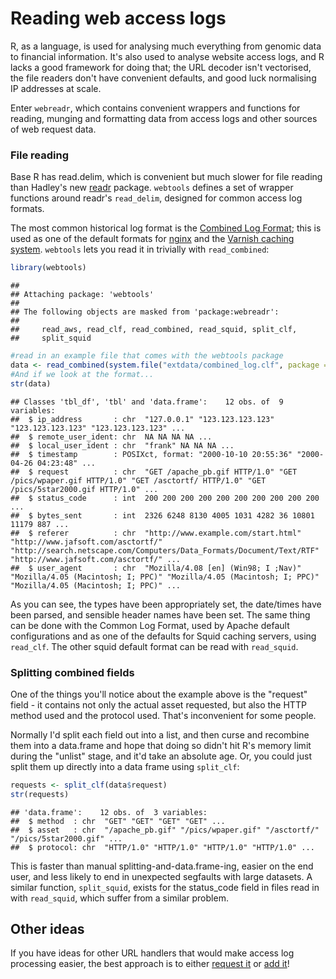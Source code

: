 <!--
%\VignetteEngine{knitr::knitr}
%\VignetteIndexEntry{webreadr}
-->

# Reading web access logs
R, as a language, is used for analysing much everything from genomic data to financial information. It's also
used to analyse website access logs, and R lacks a good framework for doing that; the URL decoder isn't vectorised,
the file readers don't have convenient defaults, and good luck normalising IP addresses at scale.

Enter <code>webreadr</code>, which contains convenient wrappers and functions for reading, munging and formatting
data from access logs and other sources of web request data.

### File reading
Base R has read.delim, which is convenient but much slower for file reading than Hadley's new [readr](https://github.com/hadley/readr)
package. <code>webtools</code> defines a set of wrapper functions around readr's <code>read_delim</code>, designed
for common access log formats.

The most common historical log format is the [Combined Log Format](http://httpd.apache.org/docs/1.3/logs.html#combined); this is used as one of the default formats for [nginx](http://nginx.org/) and the [Varnish caching system](https://www.varnish-cache.org/docs/trunk/reference/varnishncsa.html). <code>webtools</code>
lets you read it in trivially with <code>read\_combined</code>:


```r
library(webtools)
```

```
## 
## Attaching package: 'webtools'
## 
## The following objects are masked from 'package:webreadr':
## 
##     read_aws, read_clf, read_combined, read_squid, split_clf,
##     split_squid
```

```r
#read in an example file that comes with the webtools package
data <- read_combined(system.file("extdata/combined_log.clf", package = "webtools"))
#And if we look at the format...
str(data)
```

```
## Classes 'tbl_df', 'tbl' and 'data.frame':	12 obs. of  9 variables:
##  $ ip_address       : chr  "127.0.0.1" "123.123.123.123" "123.123.123.123" "123.123.123.123" ...
##  $ remote_user_ident: chr  NA NA NA NA ...
##  $ local_user_ident : chr  "frank" NA NA NA ...
##  $ timestamp        : POSIXct, format: "2000-10-10 20:55:36" "2000-04-26 04:23:48" ...
##  $ request          : chr  "GET /apache_pb.gif HTTP/1.0" "GET /pics/wpaper.gif HTTP/1.0" "GET /asctortf/ HTTP/1.0" "GET /pics/5star2000.gif HTTP/1.0" ...
##  $ status_code      : int  200 200 200 200 200 200 200 200 200 200 ...
##  $ bytes_sent       : int  2326 6248 8130 4005 1031 4282 36 10801 11179 887 ...
##  $ referer          : chr  "http://www.example.com/start.html" "http://www.jafsoft.com/asctortf/" "http://search.netscape.com/Computers/Data_Formats/Document/Text/RTF" "http://www.jafsoft.com/asctortf/" ...
##  $ user_agent       : chr  "Mozilla/4.08 [en] (Win98; I ;Nav)" "Mozilla/4.05 (Macintosh; I; PPC)" "Mozilla/4.05 (Macintosh; I; PPC)" "Mozilla/4.05 (Macintosh; I; PPC)" ...
```

As you can see, the types have been appropriately set, the date/times have been parsed, and sensible header names have been set.
The same thing can be done with the Common Log Format, used by Apache default configurations and as one of the defaults for
Squid caching servers, using <code>read\_clf</code>. The other squid default format can be read with <code>read\_squid</code>.

### Splitting combined fields

One of the things you'll notice about the example above is the "request" field - it contains not only the actual asset
requested, but also the HTTP method used and the protocol used. That's inconvenient for some people.

Normally I'd split each field out into a list, and then curse and recombine them into a data.frame and hope that
doing so didn't hit R's memory limit during the "unlist" stage, and it'd take an absolute age. Or, you could just split them
up directly into a data frame using <code>split\_clf</code>:


```r
requests <- split_clf(data$request)
str(requests)
```

```
## 'data.frame':	12 obs. of  3 variables:
##  $ method  : chr  "GET" "GET" "GET" "GET" ...
##  $ asset   : chr  "/apache_pb.gif" "/pics/wpaper.gif" "/asctortf/" "/pics/5star2000.gif" ...
##  $ protocol: chr  "HTTP/1.0" "HTTP/1.0" "HTTP/1.0" "HTTP/1.0" ...
```
This is faster than manual splitting-and-data.frame-ing, easier on the end user, and less likely to end in unexpected segfaults with
large datasets. A similar function, <code>split\_squid</code>, exists for the status_code field in files read in with
<code>read_squid</code>, which suffer from a similar problem.

## Other ideas
If you have ideas for other URL handlers that would make access log processing easier, the best approach
is to either [request it](https://github.com/Ironholds/webtools/issues) or [add it](https://github.com/Ironholds/webtools/pulls)!


